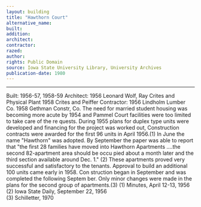 ```yaml
---
layout: building
title: "Hawthorn Court"
alternative_name: 
built: 
addition:
architect: 
contractor: 
razed: 
author:
rights: Public Domain
source: Iowa State University Library, University Archives
publication-date: 1980 
---
```

---

Built: 1956-57, 1958-59 Architect: 1956 Leonard Wolf, Ray Crites and Physical Plant 1958 Crites and Peiffer Contractor: 1956 Lindholm Lumber Co. 1958 Gethman Constr, Co. 
The need for married student housing was becoming more acute by 1954 and Pammel Court facilities were too limited to take care of the re quests. During 1955 plans for duplex type units were developed and financing for the project was worked out, 
Construction contracts were awarded for the first 96 units in April 1956.(1) In June the name "Hawthorn" was adopted. By September the paper was able to report that "the first 28 families have moved into Hawthorn Apartments ....the second 82-apartment area should be occu pied about a month later and the third section available around Dec. 1." (2) 
These apartments proved very successful and satisfactory to the tenants. 
Approval to build an additional 100 units came early in 1958. Con struction began in September and was completed the following Septem ber. Only minor changes were made in the plans for the second group of apartments.(3) 
(1)  Minutes, April 12-13,  1956  
(2)  Iowa State Daily, September 22,  1956  
(3)  Schilletter, 1970